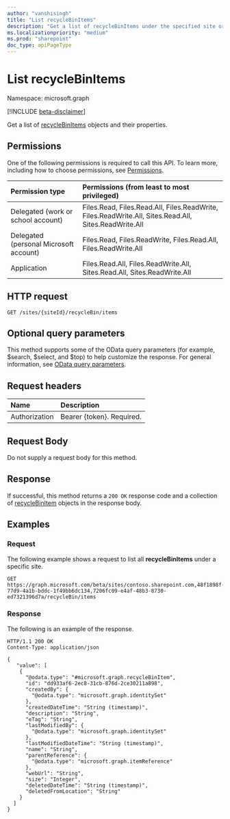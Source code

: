 ```yaml
---
author: "vanshisingh"
title: "List recycleBinItems"
description: "Get a list of recycleBinItems under the specified site or storageContainer."
ms.localizationpriority: "medium"
ms.prod: "sharepoint"
doc_type: apiPageType
---
```


# List recycleBinItems

Namespace: microsoft.graph

[!INCLUDE [beta-disclaimer](../../includes/beta-disclaimer.md)]

Get a list of [recycleBinItems](../resources/recyclebinitem.md) objects and their properties.

## Permissions

One of the following permissions is required to call this API. To learn more, including how to choose permissions, see [Permissions](/graph/permissions-reference).

|Permission type                        | Permissions (from least to most privileged)|
|:--------------------------------------|:-------------------------------------------|
|Delegated (work or school account)     |Files.Read, Files.Read.All, Files.ReadWrite, Files.ReadWrite.All, Sites.Read.All, Sites.ReadWrite.All|
|Delegated (personal Microsoft account) |Files.Read, Files.ReadWrite, Files.Read.All, Files.ReadWrite.All|
|Application                            |Files.Read.All, Files.ReadWrite.All, Sites.Read.All, Sites.ReadWrite.All|

## HTTP request

<!-- { "blockType": "ignored" } -->
``` http
GET /sites/{siteId}/recycleBin/items
```

## Optional query parameters

This method supports some of the OData query parameters (for example, $search, $select, and $top) to help customize the response. For general information, see [OData query parameters](/graph/query-parameters).

## Request headers

|Name          |Description              |
|:-------------|:------------------------|
|Authorization |Bearer {token}. Required.|

## Request Body

Do not supply a request body for this method.

## Response

If successful, this method returns a `200 OK` response code and a collection of [recycleBinItem](../resources/recyclebinitem.md) objects in the response body.

## Examples

### Request

The following example shows a request to list all **recycleBinItems** under a specific site.

<!-- {
  "blockType": "request",
  "name": "list_recycleBinItems",
  "sampleKeys": ["contoso.sharepoint.com,48f1898f-77d9-4a1b-bddc-1f49bb6dc134,7206fc09-e4af-48b3-8730-ed7321396d7a"]
}-->
``` http
GET https://graph.microsoft.com/beta/sites/contoso.sharepoint.com,48f1898f-77d9-4a1b-bddc-1f49bb6dc134,7206fc09-e4af-48b3-8730-ed7321396d7a/recycleBin/items
```

### Response

The following is an example of the response.

<!-- {
  "blockType": "response",
  "truncated": true,
  "@odata.type": "Collection(microsoft.graph.recycleBinItem)"
} -->
``` http
HTTP/1.1 200 OK
Content-Type: application/json

{
   "value": [
    {
      "@odata.type": "#microsoft.graph.recycleBinItem",
      "id": "dd933af6-2ec8-31cb-876d-2ce30211a898",
      "createdBy": {
        "@odata.type": "microsoft.graph.identitySet"
      },
      "createdDateTime": "String (timestamp)",
      "description": "String",
      "eTag": "String",
      "lastModifiedBy": {
        "@odata.type": "microsoft.graph.identitySet"
      },
      "lastModifiedDateTime": "String (timestamp)",
      "name": "String",
      "parentReference": {
        "@odata.type": "microsoft.graph.itemReference"
      },
      "webUrl": "String",
      "size": "Integer",
      "deletedDateTime": "String (timestamp)",
      "deletedFromLocation": "String"
    }
  ]
}
```

<!-- {
"type": "#page.annotation",
"section": "documentation"
}-->
